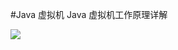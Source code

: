 #Java 虚拟机
Java 虚拟机工作原理详解

![](https://uploadimg.markbj.com/static/resource/image/book/448ebeda258f11e79e8000163e13356e.png)



